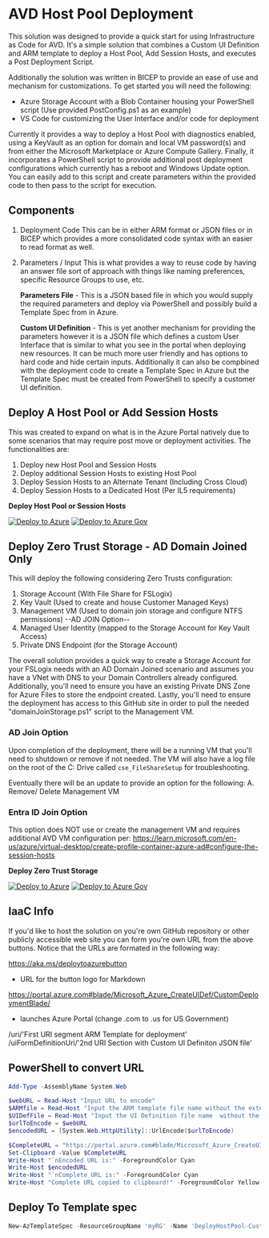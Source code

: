 
# AVD Host Pool Deployment

This solution was designed to provide a quick start for using Infrastructure as Code for AVD. It's a simple solution that combines a Custom UI Definition and ARM template to deploy a Host Pool, Add Session Hosts, and executes a Post Deployment Script.

Additionally the solution was written in BICEP to provide an ease of use and mechanism for customizations. To get started you will need the following:

- Azure Storage Account with a Blob Container housing your PowerShell script (Use provided PostConfig.ps1 as an example)
- VS Code for customizing the User Interface and/or code for deployment

Currently it provides a way to deploy a Host Pool with diagnostics enabled, using a KeyVault as an option for domain and local VM password(s) and from either the Microsoft Marketplace or Azure Compute Gallery. Finally, it incorporates a PowerShell script to provide additional post deployment configurations which currently has a reboot and Windows Update option. You can easily add to this script and create parameters within the provided code to then pass to the script for execution.

## Components

1. Deployment Code
This can be in either ARM format or JSON files or in BICEP which provides a more consolidated code syntax with an easier to read format as well.

2. Parameters / Input
This is what provides a way to reuse code by having an answer file sort of approach with things like naming preferences, specific Resource Groups to use, etc.

    **Parameters File** - This is a JSON based file in which you would supply the required parameters and deploy via PowerShell and possibly build a Template Spec from in Azure.

    **Custom UI Definition** - This is yet another mechanism for providing the parameters however it is a JSON file which defines a custom User Interface that is similar to what you see in the portal when deploying new resources. It can be much more user friendly and has options to hard code and hide certain inputs. Additionally it can also be compbined with the deployment code to create a Template Spec in Azure but the Template Spec must be created from PowerShell to specify a customer UI definition.

## Deploy A Host Pool or Add Session Hosts

This was created to expand on what is in the Azure Portal natively due to some scenarios that may require post move or deployment activities. The functionalities are:

1. Deploy new Host Pool and Session Hosts
2. Deploy additional Session Hosts to existing Host Pool
3. Deploy Session Hosts to an Alternate Tenant (Including Cross Cloud)
4. Deploy Session Hosts to a Dedicated Host (Per IL5 requirements)

**Deploy Host Pool or Session Hosts**  

[![Deploy to Azure](https://aka.ms/deploytoazurebutton)](https://portal.azure.com/#blade/Microsoft_Azure_CreateUIDef/CustomDeploymentBlade/uri/https%3A%2F%2Fraw.githubusercontent.com%2FJCoreMS%2FHostPoolDeployment%2Fmaster%2Fsolution.json/uiFormDefinitionUri/https%3A%2F%2Fraw.githubusercontent.com%2FJCoreMS%2FHostPoolDeployment%2Fmaster%2FuiDefinition.json) [![Deploy to Azure Gov](https://aka.ms/deploytoazuregovbutton)](https://portal.azure.us/#blade/Microsoft_Azure_CreateUIDef/CustomDeploymentBlade/uri/https%3A%2F%2Fraw.githubusercontent.com%2FJCoreMS%2FHostPoolDeployment%2Fmaster%2Fsolution.json/uiFormDefinitionUri/https%3A%2F%2Fraw.githubusercontent.com%2FJCoreMS%2FHostPoolDeployment%2Fmaster%2FuiDefinition.json)

## Deploy Zero Trust Storage - AD Domain Joined Only

This will deploy the following considering Zero Trusts configuration:

1. Storage Account (With File Share for FSLogix)
2. Key Vault (Used to create and house Customer Managed Keys)
3. Management VM (Used to domain join storage and configure NTFS permissions) --AD JOIN Option--
4. Managed User Identity (mapped to the Storage Account for Key Vault Access)
5. Private DNS Endpoint (for the Storage Account)

The overall solution provides a quick way to create a Storage Account for your FSLogix needs with an AD Domain Joined scenario and assumes you have a VNet with DNS to your Domain Controllers already configured. Additionally, you'll need to ensure you have an existing Private DNS Zone for Azure Files to store the endpoint created. Lastly, you'll need to ensure the deployment has access to this GitHub site in order to pull the needed "domainJoinStorage.ps1" script to the Management VM.

### AD Join Option

Upon completion of the deployment, there will be a running VM that you'll need to shutdown or remove if not needed. The VM will also have a log file on the root of the C: Drive called `cse_FileShareSetup` for troubleshooting.

Eventually there will be an update to provide an option for the following:
A. Remove/ Delete Management VM

### Entra ID Join Option

This option does NOT use or create the management VM and requires additional AVD VM configuration per:
https://learn.microsoft.com/en-us/azure/virtual-desktop/create-profile-container-azure-ad#configure-the-session-hosts

**Deploy Zero Trust Storage**  

[![Deploy to Azure](https://aka.ms/deploytoazurebutton)](https://portal.azure.com/#blade/Microsoft_Azure_CreateUIDef/CustomDeploymentBlade/uri/https%3A%2F%2Fraw.githubusercontent.com%2FJCoreMS%2FHostPoolDeployment%2Fmaster%2FsolutionStorage.json/uiFormDefinitionUri/https%3A%2F%2Fraw.githubusercontent.com%2FJCoreMS%2FHostPoolDeployment%2Fmaster%2FuiDefinitionStorage.json) [![Deploy to Azure Gov](https://aka.ms/deploytoazuregovbutton)](https://portal.azure.us/#blade/Microsoft_Azure_CreateUIDef/CustomDeploymentBlade/uri/https%3A%2F%2Fraw.githubusercontent.com%2FJCoreMS%2FHostPoolDeployment%2Fmaster%2FsolutionStorage.json/uiFormDefinitionUri/https%3A%2F%2Fraw.githubusercontent.com%2FJCoreMS%2FHostPoolDeployment%2Fmaster%2FuiDefinitionStoragegov.json)

## IaaC Info

If you'd like to host the solution on you're own GitHub repository or other publicly accessible web site you can form you're own URL from the above buttons.  Notice that the URLs are formated in the following way:

https://aka.ms/deploytoazurebutton

- URL for the button logo for Markdown

https://portal.azure.com#blade/Microsoft_Azure_CreateUIDef/CustomDeploymentBlade/

- launches Azure Portal (change .com to .us for US Government)

/uri/'First URI segment ARM Template for deployment'
/uiFormDefinitionUri/'2nd URI Section with Custom UI Definiton JSON file'

## PowerShell to convert URL

```Powershell
Add-Type -AssemblyName System.Web

$webURL = Read-Host "Input URL to encode"
$ARMfile = Read-Host "Input the ARM template file name without the extension. (i.e. solution)"
$UIDefFile = Read-Host "Input the UI Definition file name  without the extension. (i.e. uiDefinition)"
$urlToEncode = $webURL
$encodedURL = [System.Web.HttpUtility]::UrlEncode($urlToEncode)

$CompleteURL = "https://portal.azure.com#blade/Microsoft_Azure_CreateUIDef/CustomDeploymentBlade/uri/$encodedURL%2F$ARMfile.json/uiFormDefinitionUri/$encodedURL%2F$UIDefFile.json"
Set-Clipboard -Value $CompleteURL
Write-Host "`nEncoded URL is:" -ForegroundColor Cyan
Write-Host $encodedURL
Write-Host "`nComplete URL is:" -ForegroundColor Cyan
Write-Host "Complete URL copied to clipboard!" -ForegroundColor Yellow
```

## Deploy To Template spec

```PowerShell
New-AzTemplateSpec -ResourceGroupName 'myRG' -Name 'DeployHostPool-Custom-UI' -Version 'v1.0' -Location 'West US' -TemplateFile 'solution.json' -UIFormDefinitionFile 'uiDefinition.json'
```